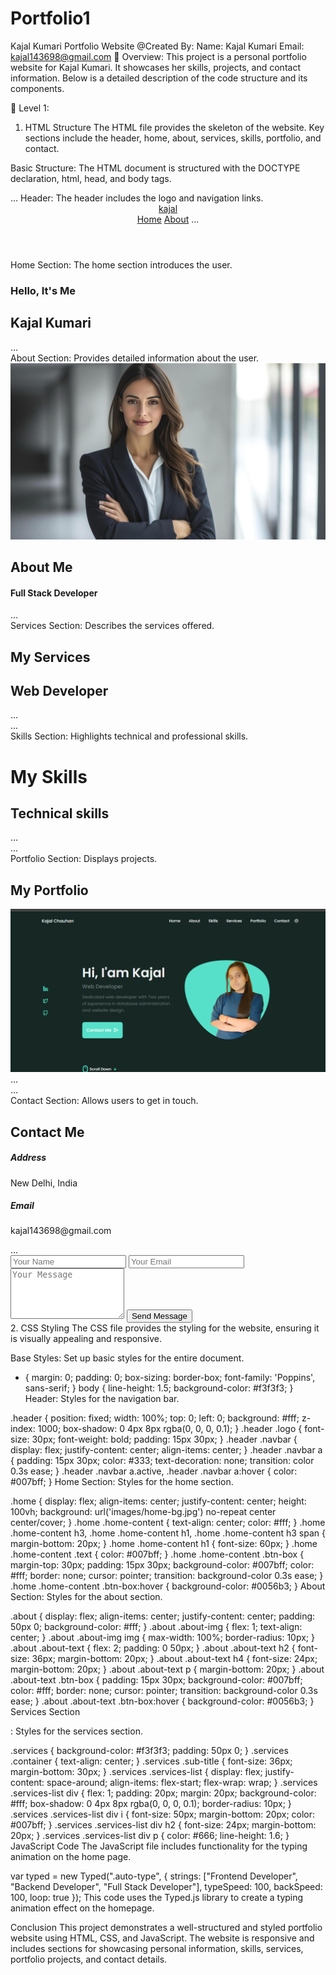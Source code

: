 # Portfolio1
Kajal Kumari Portfolio Website
@Created By:
Name: Kajal Kumari
Email: kajal143698@gmail.com
🚀 Overview:
This project is a personal portfolio website for Kajal Kumari. It showcases her skills, projects, and contact information. Below is a detailed description of the code structure and its components.

🚀 Level 1:
1. HTML Structure
The HTML file provides the skeleton of the website. Key sections include the header, home, about, services, skills, portfolio, and contact.

Basic Structure: The HTML document is structured with the DOCTYPE declaration, html, head, and body tags.

<!DOCTYPE html>
<html lang="en">
<head>
    <meta charset="UTF-8">
    <meta name="viewport" content="width=device-width, initial-scale=1.0">
    <title>Kajal Kumari Portfolio</title>
    <link rel="stylesheet" href="style.css">
    <link href='https://unpkg.com/boxicons@2.1.4/css/boxicons.min.css' rel='stylesheet'>
    <script src="https://cdn.jsdelivr.net/npm/typed.js@2.0.12"></script>
</head>
<body>
    ...
</body>
</html>
Header: The header includes the logo and navigation links.

<header class="header">
    <a href="#" class="logo">kajal</a>
    <nav class="navbar">
        <a href="#home" style=" --1:1" class="active">Home</a>
        <a href="#about" style=" --1:2" class="">About</a>
        ...
    </nav>
</header>
Home Section: The home section introduces the user.

<section class="home" id="home">
    <div class="home-content">
        <h3>Hello, It's Me</h3>
        <h1>Kajal Kumari</h1>
        ...
    </div>
</section>
About Section: Provides detailed information about the user.

<section class="about" id="about">
    <div class="about-img">
        <img src="image/img0.jpg" alt="">
    </div>
    <div class="about-text">
        <h2>About <span>Me</span></h2>
        <h4>Full Stack Developer</h4>
        ...
    </div>
</section>
Services Section: Describes the services offered.

<section class="services" id="services">
    <div class="container">
        <h1 class="sub-title">My <span>Services</span></h1>
        <div class="services-list">
            <div>
                <i class='bx bx-code' style='color:#0303f9'></i>
                <h2>Web Developer</h2>
                ...
            </div>
            ...
        </div>
    </div>
</section>
Skills Section: Highlights technical and professional skills.

<h1 class="sub-titles">My <span>Skills</span></h1>
<section>
    <div class="flexs">
        <div class="container1" id="Skills">
            <h1 class="heading1">Technical skills</h1>
            ...
        </div>
        ...
    </div>
</section>
Portfolio Section: Displays projects.

<section class="portfolio" id="portfolio">
    <div class="container">
        <h1 class="sub-title">My <span>Portfolio</span></h1>
        <div class="portfolio-list">
            <div class="portfolio-item">
                <img src="image/img1.png" alt="">
                ...
            </div>
            ...
        </div>
    </div>
</section>
Contact Section: Allows users to get in touch.

<section class="contact" id="contact">
    <div class="container">
        <h1 class="sub-title">Contact <span>Me</span></h1>
        <div class="contact-content">
            <div class="contact-info">
                <div class="contact-item">
                    <i class='bx bxs-map'></i>
                    <div>
                        <h5>Address</h5>
                        <p>New Delhi, India</p>
                    </div>
                </div>
                <div class="contact-item">
                    <i class='bx bxs-envelope'></i>
                    <div>
                        <h5>Email</h5>
                        <p>kajal143698@gmail.com</p>
                    </div>
                </div>
                ...
            </div>
            <div class="contact-form">
                <form>
                    <input type="text" name="name" placeholder="Your Name" required>
                    <input type="email" name="email" placeholder="Your Email" required>
                    <textarea name="message" rows="5" placeholder="Your Message" required></textarea>
                    <button type="submit" class="btn-box">Send Message</button>
                </form>
            </div>
        </div>
    </div>
</section>
2. CSS Styling
The CSS file provides the styling for the website, ensuring it is visually appealing and responsive.

Base Styles: Set up basic styles for the entire document.

* {
    margin: 0;
    padding: 0;
    box-sizing: border-box;
    font-family: 'Poppins', sans-serif;
}
body {
    line-height: 1.5;
    background-color: #f3f3f3;
}
Header: Styles for the navigation bar.

.header {
    position: fixed;
    width: 100%;
    top: 0;
    left: 0;
    background: #fff;
    z-index: 1000;
    box-shadow: 0 4px 8px rgba(0, 0, 0, 0.1);
}
.header .logo {
    font-size: 30px;
    font-weight: bold;
    padding: 15px 30px;
}
.header .navbar {
    display: flex;
    justify-content: center;
    align-items: center;
}
.header .navbar a {
    padding: 15px 30px;
    color: #333;
    text-decoration: none;
    transition: color 0.3s ease;
}
.header .navbar a.active, .header .navbar a:hover {
    color: #007bff;
}
Home Section: Styles for the home section.

.home {
    display: flex;
    align-items: center;
    justify-content: center;
    height: 100vh;
    background: url('images/home-bg.jpg') no-repeat center center/cover;
}
.home .home-content {
    text-align: center;
    color: #fff;
}
.home .home-content h3, .home .home-content h1, .home .home-content h3 span {
    margin-bottom: 20px;
}
.home .home-content h1 {
    font-size: 60px;
}
.home .home-content .text {
    color: #007bff;
}
.home .home-content .btn-box {
    margin-top: 30px;
    padding: 15px 30px;
    background-color: #007bff;
    color: #fff;
    border: none;
    cursor: pointer;
    transition: background-color 0.3s ease;
}
.home .home-content .btn-box:hover {
    background-color: #0056b3;
}
About Section: Styles for the about section.

.about {
    display: flex;
    align-items: center;
    justify-content: center;
    padding: 50px 0;
    background-color: #fff;
}
.about .about-img {
    flex: 1;
    text-align: center;
}
.about .about-img img {
    max-width: 100%;
    border-radius: 10px;
}
.about .about-text {
    flex: 2;
    padding: 0 50px;
}
.about .about-text h2 {
    font-size: 36px;
    margin-bottom: 20px;
}
.about .about-text h4 {
    font-size: 24px;
    margin-bottom: 20px;
}
.about .about-text p {
    margin-bottom: 20px;
}
.about .about-text .btn-box {
    padding: 15px 30px;
    background-color: #007bff;
    color: #fff;
    border: none;
    cursor: pointer;
    transition: background-color 0.3s ease;
}
.about .about-text .btn-box:hover {
    background-color: #0056b3;
}
Services Section

: Styles for the services section.

.services {
    background-color: #f3f3f3;
    padding: 50px 0;
}
.services .container {
    text-align: center;
}
.services .sub-title {
    font-size: 36px;
    margin-bottom: 30px;
}
.services .services-list {
    display: flex;
    justify-content: space-around;
    align-items: flex-start;
    flex-wrap: wrap;
}
.services .services-list div {
    flex: 1;
    padding: 20px;
    margin: 20px;
    background-color: #fff;
    box-shadow: 0 4px 8px rgba(0, 0, 0, 0.1);
    border-radius: 10px;
}
.services .services-list div i {
    font-size: 50px;
    margin-bottom: 20px;
    color: #007bff;
}
.services .services-list div h2 {
    font-size: 24px;
    margin-bottom: 20px;
}
.services .services-list div p {
    color: #666;
    line-height: 1.6;
}
JavaScript Code
The JavaScript file includes functionality for the typing animation on the home page.

var typed = new Typed(".auto-type", {
    strings: ["Frontend Developer", "Backend Developer", "Full Stack Developer"],
    typeSpeed: 100,
    backSpeed: 100,
    loop: true
});
This code uses the Typed.js library to create a typing animation effect on the homepage.

Conclusion
This project demonstrates a well-structured and styled portfolio website using HTML, CSS, and JavaScript. The website is responsive and includes sections for showcasing personal information, skills, services, portfolio projects, and contact details.
